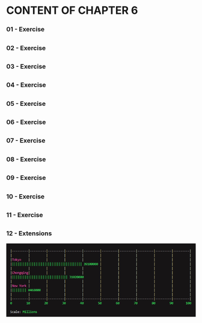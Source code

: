 # CONTENT OF CHAPTER 6

### 01 - Exercise
##
### 02 - Exercise
##
### 03 - Exercise
##
### 04 - Exercise
##
### 05 - Exercise
##
### 06 - Exercise
##
### 07 - Exercise
##
### 08 - Exercise
##
### 09 - Exercise
##
### 10 - Exercise
##
### 11 - Exercise
##
### 12 - Extensions
![alt text](https://github.com/vitorwittpro/Python/blob/master/python_crash_course/chapter_6/images/6_12_extensions.png?raw=true)

